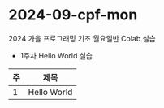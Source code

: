# 2024-09-cpf-mon
2024 가을 프로그래밍 기초 월요일반 Colab 실습

* 1주차 Hello World 실습

| 주 | 제목 |
|-----|-----|
| 1 | Hello World |

